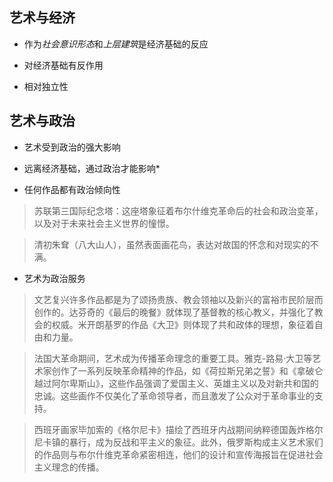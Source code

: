 ## 艺术与经济

- 作为*社会意识形态*和*上层建筑*是经济基础的反应

- 对经济基础有反作用

- 相对独立性

## 艺术与政治

- 艺术受到政治的强大影响

* 远离经济基础，通过政治才能影响*

- 任何作品都有政治倾向性

>苏联第三国际纪念塔：这座塔象征着布尔什维克革命后的社会和政治变革，以及对于未来社会主义世界的憧憬。

>清初朱耷（八大山人），虽然表面画花鸟，表达对故国的怀念和对现实的不满。

- 艺术为政治服务

>文艺复兴许多作品都是为了颂扬贵族、教会领袖以及新兴的富裕市民阶层而创作的。达芬奇的《最后的晚餐》就体现了基督教的核心教义，并强化了教会的权威。米开朗基罗的作品《大卫》则体现了共和政体的理想，象征着自由和力量。

>法国大革命期间，艺术成为传播革命理念的重要工具。雅克-路易·大卫等艺术家创作了一系列反映革命精神的作品，如《荷拉斯兄弟之誓》和《拿破仑越过阿尔卑斯山》，这些作品强调了爱国主义、英雄主义以及对新共和国的忠诚。这些画作不仅美化了革命领导者，而且激发了公众对于革命事业的支持。

>西班牙画家毕加索的《格尔尼卡》描绘了西班牙内战期间纳粹德国轰炸格尔尼卡镇的暴行，成为反战和平主义的象征。此外，俄罗斯构成主义艺术家们的作品则与布尔什维克革命紧密相连，他们的设计和宣传海报旨在促进社会主义理念的传播。

